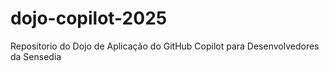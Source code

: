 # dojo-copilot-2025
Repositorio do Dojo de Aplicação do GitHub Copilot para Desenvolvedores da Sensedia


